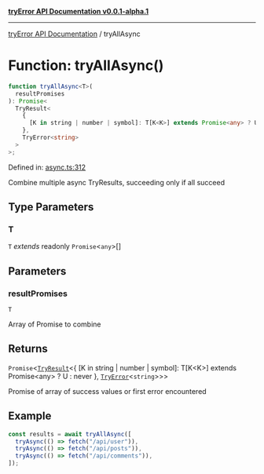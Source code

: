 [**tryError API Documentation v0.0.1-alpha.1**](../index.md)

---

[tryError API Documentation](../index.md) / tryAllAsync

# Function: tryAllAsync()

```ts
function tryAllAsync<T>(
  resultPromises
): Promise<
  TryResult<
    {
      [K in string | number | symbol]: T[K<K>] extends Promise<any> ? U : never;
    },
    TryError<string>
  >
>;
```

Defined in: [async.ts:312](https://github.com/oconnorjohnson/try-error/blob/e3ae0308069a4fba073f4543d527ad76373db795/src/async.ts#L312)

Combine multiple async TryResults, succeeding only if all succeed

## Type Parameters

### T

`T` _extends_ readonly `Promise`\<`any`\>[]

## Parameters

### resultPromises

`T`

Array of Promise<TryResult> to combine

## Returns

`Promise`\<[`TryResult`](../type-aliases/TryResult.md)\<\{ \[K in string \| number \| symbol\]: T\[K\<K\>\] extends Promise\<any\> ? U : never \}, [`TryError`](../interfaces/TryError.md)\<`string`\>\>\>

Promise of array of success values or first error encountered

## Example

```typescript
const results = await tryAllAsync([
  tryAsync(() => fetch("/api/user")),
  tryAsync(() => fetch("/api/posts")),
  tryAsync(() => fetch("/api/comments")),
]);
```
